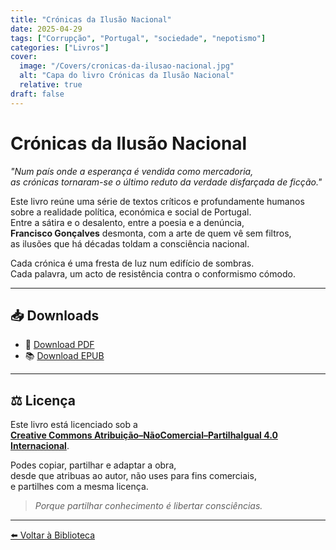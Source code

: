 ```yaml
---
title: "Crónicas da Ilusão Nacional"
date: 2025-04-29
tags: ["Corrupção", "Portugal", "sociedade", "nepotismo"]
categories: ["Livros"]
cover:
  image: "/Covers/cronicas-da-ilusao-nacional.jpg"
  alt: "Capa do livro Crónicas da Ilusão Nacional"
  relative: true
draft: false
---
```



# Crónicas da Ilusão Nacional

_"Num país onde a esperança é vendida como mercadoria,  
as crónicas tornaram-se o último reduto da verdade disfarçada de ficção."_

Este livro reúne uma série de textos críticos e profundamente humanos  
sobre a realidade política, económica e social de Portugal.  
Entre a sátira e o desalento, entre a poesia e a denúncia,  
**Francisco Gonçalves** desmonta, com a arte de quem vê sem filtros,  
as ilusões que há décadas toldam a consciência nacional.

Cada crónica é uma fresta de luz num edifício de sombras.  
Cada palavra, um acto de resistência contra o conformismo cómodo.

---

## 📥 Downloads

- 📄 [Download PDF]( /downloads/cronicas-da-ilusao-nacional.pdf )
- 📚 [Download EPUB]( /downloads/cronicas-da-ilusao-nacional.epub )

---
## ⚖️ Licença

Este livro está licenciado sob a  
**[Creative Commons Atribuição–NãoComercial–PartilhaIgual 4.0 Internacional](https://creativecommons.org/licenses/by-nc-sa/4.0/)**.

Podes copiar, partilhar e adaptar a obra,  
desde que atribuas ao autor, não uses para fins comerciais,  
e partilhes com a mesma licença.

> *Porque partilhar conhecimento é libertar consciências.*
---

[⬅️ Voltar à Biblioteca](/)

